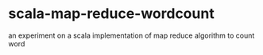 # scala-map-reduce-wordcount
an experiment on a scala implementation of map reduce algorithm to count word
